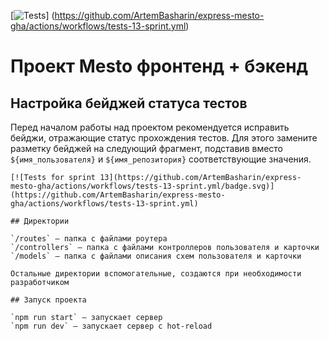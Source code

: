 [![Tests](https://github.com/ArtemBasharin/express-mesto-gha/actions/workflows/tests-13-sprint.yml/badge.svg)]
(https://github.com/ArtemBasharin/express-mesto-gha/actions/workflows/tests-13-sprint.yml)
# Проект Mesto фронтенд + бэкенд



## Настройка бейджей статуса тестов
Перед началом работы над проектом рекомендуется исправить бейджи, отражающие статус прохождения тестов.
Для этого замените разметку бейджей на следующий фрагмент, подставив вместо `${имя_пользователя}` и `${имя_репозитория}` соответствующие значения.

```
[![Tests for sprint 13](https://github.com/ArtemBasharin/express-mesto-gha/actions/workflows/tests-13-sprint.yml/badge.svg)]
(https://github.com/ArtemBasharin/express-mesto-gha/actions/workflows/tests-13-sprint.yml)

## Директории

`/routes` — папка с файлами роутера  
`/controllers` — папка с файлами контроллеров пользователя и карточки   
`/models` — папка с файлами описания схем пользователя и карточки  
  
Остальные директории вспомогательные, создаются при необходимости разработчиком

## Запуск проекта

`npm run start` — запускает сервер   
`npm run dev` — запускает сервер с hot-reload
